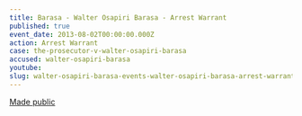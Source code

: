 ```yaml
---
title: Barasa - Walter Osapiri Barasa - Arrest Warrant
published: true
event_date: 2013-08-02T00:00:00.000Z
action: Arrest Warrant
case: the-prosecutor-v-walter-osapiri-barasa
accused: walter-osapiri-barasa
youtube:
slug: walter-osapiri-barasa-events-walter-osapiri-barasa-arrest-warrant-
---
```



[Made public](http://www.icc-cpi.int/iccdocs/doc/doc1650592.pdf)